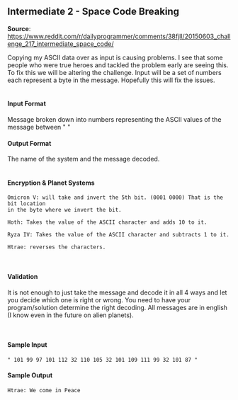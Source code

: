 ## Intermediate 2 - Space Code Breaking
__Source__: https://www.reddit.com/r/dailyprogrammer/comments/38fjll/20150603_challenge_217_intermediate_space_code/

Copying my ASCII data over as input is causing problems. I see that some people
who were true heroes and tackled the problem early are seeing this. To fix this
we will be altering the challenge. Input will be a set of numbers each represent
a byte in the message. Hopefully this will fix the issues.
<br><br>

#### Input Format

Message broken down into numbers representing the ASCII values of the message between " "

#### Output Format

The name of the system and the message decoded.
<br><br>

#### Encryption & Planet Systems
```
Omicron V: will take and invert the 5th bit. (0001 0000) That is the bit location
in the byte where we invert the bit.

Hoth: Takes the value of the ASCII character and adds 10 to it.

Ryza IV: Takes the value of the ASCII character and subtracts 1 to it.

Htrae: reverses the characters.
```
<br>

#### Validation

It is not enough to just take the message and decode it in all 4 ways and let
you decide which one is right or wrong. You need to have your program/solution
determine the right decoding. All messages are in english (I know even in the
future on alien planets).

<br>

#### Sample Input
```
" 101 99 97 101 112 32 110 105 32 101 109 111 99 32 101 87 "
```

#### Sample Output
```
Htrae: We come in Peace
```
